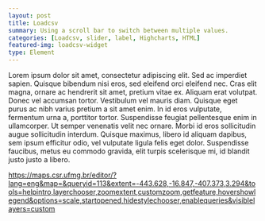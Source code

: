 ```yaml
---
layout: post
title: Loadcsv
summary: Using a scroll bar to switch between multiple values.
categories: [Loadcsv, slider, label, Highcharts, HTML]
featured-img: loadcsv-widget
type: Element
---
```

Lorem ipsum dolor sit amet, consectetur adipiscing elit. Sed ac imperdiet sapien. Quisque bibendum nisi eros, sed eleifend orci eleifend nec. Cras elit magna, ornare ac hendrerit sit amet, pretium vitae ex. Aliquam erat volutpat. Donec vel accumsan tortor. Vestibulum vel mauris diam. Quisque eget purus ac nibh varius pretium a sit amet enim. In id eros vulputate, fermentum urna a, porttitor tortor. Suspendisse feugiat pellentesque enim in ullamcorper. Ut semper venenatis velit nec ornare. Morbi id eros sollicitudin augue sollicitudin interdum. Quisque maximus, libero id aliquam dapibus, sem ipsum efficitur odio, vel vulputate ligula felis eget dolor. Suspendisse faucibus, metus eu commodo gravida, elit turpis scelerisque mi, id blandit justo justo a libero.

https://maps.csr.ufmg.br/editor/?lang=eng&map=&queryid=113&extent=-443.628,-16.847,-407.373,3.294&tools=helpintro,layerchooser,zoomextent,customzoom,getfeature,hovershowlegend&options=scale,startopened,hidestylechooser,enablequeries&visiblelayers=custom

